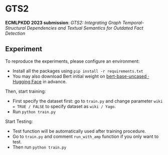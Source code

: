 # GTS2

**ECMLPKDD 2023 submission**: *GTS2: Integrating Graph Temporal-Structural Dependencies and Textual Semantics for Outdated Fact Detection*

## Experiment

To reproduce the experiments, please configure an environment:

- Install all the packages using  `pip install -r requirements.txt`
- You may also download Bert initial weight on [bert-base-uncased · Hugging Face](https://huggingface.co/bert-base-uncased) in advance.

Then, start training:

- First specify the dataset first: go to `train.py` and change parameter `wiki = TRUE / FALSE` to specify dataset as `wiki / Yago`.
- Run `python train.py`

 Start Testing:

- Test function will be automatically used after training procedure.
- Go to `train.py` and comment `run_with_amp` function if you only want to test.
- Then run `python train.py`
